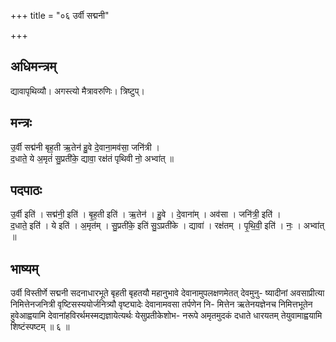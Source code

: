 +++
title = "०६ उर्वी सद्मनी"

+++
## अधिमन्त्रम्
द्यावापृथिव्यौ। अगस्त्यो मैत्रावरुणिः। त्रिष्टुप्।

## मन्त्रः
उ॒र्वी सद्म॑नी बृह॒ती ऋ॒तेन॑ हु॒वे दे॒वाना॒मव॑सा॒ जनि॑त्री ।  
द॒धाते॒ ये अ॒मृतं॑ सु॒प्रती॑के॒ द्यावा॒ रक्ष॑तं पृथिवी नो॒ अभ्वा॑त् ॥

## पदपाठः
उ॒र्वी इति॑ । सद्म॑नी॒ इति॑ । बृ॒ह॒ती इति॑ । ऋ॒तेन॑ । हु॒वे । दे॒वाना॑म् । अव॑सा । जनि॑त्री॒ इति॑ ।  
द॒धाते॒ इति॑॑ । ये इति॑ । अ॒मृत॑म् । सु॒प्रती॑के॒ इति॑ सु॒ऽप्रती॑के । द्यावा॑ । रक्ष॑तम् । पृ॒थि॒वी॒ इति॑ । नः॒ । अभ्वा॑त् ॥

## भाष्यम्
उर्वी विस्तीर्णे सद्मनी सदनाधारभूते बृहती बृहतयौ महानुभावे देवानामुपलक्षणमेतत् देवमुनु- ष्यादीनां अवसाप्रीत्या निमित्तेनजनित्री वृष्टिसस्ययोर्जनित्र्यौ वृष्ट्यादेः देवानामवसा तर्पणेन नि- मित्तेन ऋतेनयज्ञेनच निमित्तभूतेन हुवेआह्वयामि देवानांहविरर्थमस्मद्यज्ञायेत्यर्थः येसुप्रतीकेशोभ- नरूपे अमृतमुदकं दधाते धारयतम् तेयुवामाह्वयामि शिष्टंस्पष्टम् ॥ ६ ॥